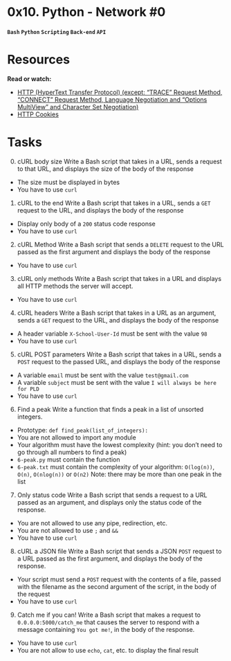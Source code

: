 # 0x10. Python - Network #0
#### `Bash` `Python` `Scripting` `Back-end` `API`

# Resources
**Read or watch:**
* [HTTP (HyperText Transfer Protocol) (except: “TRACE” Request Method, “CONNECT” Request Method, Language Negotiation and “Options MultiView” and Character Set Negotiation)](https://www3.ntu.edu.sg/home/ehchua/programming/webprogramming/HTTP_Basics.html)
* [HTTP Cookies](https://developer.mozilla.org/en-US/docs/Web/HTTP/Cookies)

# Tasks
0. cURL body size
Write a Bash script that takes in a URL, sends a request to that URL, and displays the size of the body of the response

* The size must be displayed in bytes
* You have to use `curl`

1. cURL to the end
Write a Bash script that takes in a URL, sends a `GET` request to the URL, and displays the body of the response

* Display only body of a `200` status code response
* You have to use `curl`

2. cURL Method
Write a Bash script that sends a `DELETE` request to the URL passed as the first argument and displays the body of the response

* You have to use `curl`

3. cURL only methods
Write a Bash script that takes in a URL and displays all HTTP methods the server will accept.

* You have to use `curl`

4. cURL headers
Write a Bash script that takes in a URL as an argument, sends a `GET` request to the URL, and displays the body of the response

* A header variable `X-School-User-Id` must be sent with the value `98`
* You have to use `curl`

5. cURL POST parameters
Write a Bash script that takes in a URL, sends a `POST` request to the passed URL, and displays the body of the response

* A variable `email` must be sent with the value `test@gmail.com`
* A variable `subject` must be sent with the value `I will always be here for PLD`
* You have to use `curl`

6. Find a peak
Write a function that finds a peak in a list of unsorted integers.

* Prototype: `def find_peak(list_of_integers):`
* You are not allowed to import any module
* Your algorithm must have the lowest complexity (hint: you don’t need to go through all numbers to find a peak)
* `6-peak.py` must contain the function
* `6-peak.txt` must contain the complexity of your algorithm: `O(log(n))`, `O(n)`, `O(nlog(n))` or `O(n2)`
Note: there may be more than one peak in the list

7. Only status code
Write a Bash script that sends a request to a URL passed as an argument, and displays only the status code of the response.

* You are not allowed to use any pipe, redirection, etc.
* You are not allowed to use `;` and `&&`
* You have to use `curl`

8. cURL a JSON file
Write a Bash script that sends a JSON `POST` request to a URL passed as the first argument, and displays the body of the response.

* Your script must send a `POST` request with the contents of a file, passed with the filename as the second argument of the script, in the body of the request
* You have to use `curl`

9. Catch me if you can!
Write a Bash script that makes a request to `0.0.0.0:5000/catch_me` that causes the server to respond with a message containing `You got me!`, in the body of the response.

* You have to use `curl`
* You are not allow to use `echo`, `cat`, etc. to display the final result
